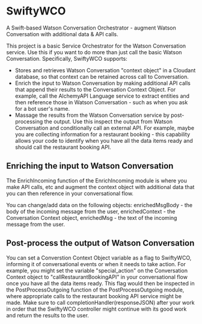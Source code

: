 # SwiftyWCO
A Swift-based Watson Conversation Orchestrator - augment Watson Conversation with additional data &amp; API calls.

This project is a basic Service Orchestrator for the Watson Conversation service. Use this if you want to do more than just call the basic Watson Conversation. Specifically, SwiftyWCO supports:
- Stores and retrieves Watson Conversation "context object" in a Cloudant database, so that context can be retained across call to Conversation.
- Enrich the input to Watson Conversation by making additional API calls that append their results to the Conversation Context Object. For example, call the AlchemyAPI Language service to extract entities and then reference those in Watson Conversation - such as when you ask for a bot user's name.
- Massage the results from the Watson Conversation service by post-processing the output. Use this inspect the output from Watson Conversation and conditionally call an external API. For example, maybe you are collecting information for a restaurant booking - this capability allows your code to identify when you have all the data items ready and should call the restaurant booking API.

## Enriching the input to Watson Conversation
The EnrichIncoming function of the EnrichIncoming module is where you make API calls, etc and augment the context object with additional data that you can then reference in your conversational flow.

You can change/add data on the following objects: 
       enrichedMsgBody - the body of the incoming message from the user,
       enrichedContext - the Conversation Context object,
       enrichedMsg - the text of the incoming message from the user.

## Post-process the output of Watson Conversation
You can set a Converstion Context Object variable as a flag to SwiftyWCO, informing it of conversational events or when it needs to take action. For example, you might set the variable "special_action" on the Conversation Context object to "callRestaurantBookingAPI" in your conversational flow once you have all the data items ready. This flag would then be inspected in the PostProcessOutgoing function of the PostProcessOutgoing module, where appropriate calls to the restaurant booking API service might be made. Make sure to call completionHandler(responseJSON) after your work in order that the SwiftyWCO controller might continue with its good work and return the results to the user.


